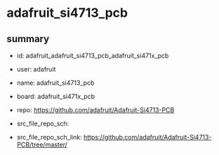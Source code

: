 # adafruit_si4713_pcb
 
## summary 
* id: adafruit_adafruit_si4713_pcb_adafruit_si471x_pcb
* user: adafruit
* name: adafruit_si4713_pcb
* board: adafruit_si471x_pcb
* repo: https://github.com/adafruit/Adafruit-Si4713-PCB



* src_file_repo_sch: 
* src_file_repo_sch_link: https://github.com/adafruit/Adafruit-Si4713-PCB/tree/master/




